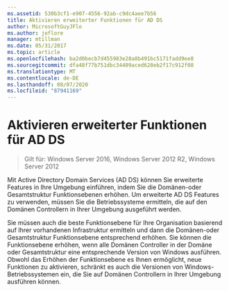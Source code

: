 ```yaml
---
ms.assetid: 530b3cf1-e907-4556-92ab-c9dc4aee7b56
title: Aktivieren erweiterter Funktionen für AD DS
author: MicrosoftGuyJFlo
ms.author: joflore
manager: mtillman
ms.date: 05/31/2017
ms.topic: article
ms.openlocfilehash: ba2d0becb7d455983e28a8b491bc5171fadd9ee8
ms.sourcegitcommit: dfa48f77b751dbc34409aced628eb2f17c912f08
ms.translationtype: MT
ms.contentlocale: de-DE
ms.lasthandoff: 08/07/2020
ms.locfileid: "87941169"
---
```

# <a name="enabling-advanced-features-for-ad-ds"></a>Aktivieren erweiterter Funktionen für AD DS

>Gilt für: Windows Server 2016, Windows Server 2012 R2, Windows Server 2012

Mit Active Directory Domain Services (AD DS) können Sie erweiterte Features in Ihre Umgebung einführen, indem Sie die Domänen-oder Gesamtstruktur Funktionsebenen erhöhen. Um erweiterte AD DS Features zu verwenden, müssen Sie die Betriebssysteme ermitteln, die auf den Domänen Controllern in Ihrer Umgebung ausgeführt werden.

Sie müssen auch die beste Funktionsebene für Ihre Organisation basierend auf Ihrer vorhandenen Infrastruktur ermitteln und dann die Domänen-oder Gesamtstruktur Funktionsebene entsprechend erhöhen. Sie können die Funktionsebene erhöhen, wenn alle Domänen Controller in der Domäne oder Gesamtstruktur eine entsprechende Version von Windows ausführen. Obwohl das Erhöhen der Funktionsebene es Ihnen ermöglicht, neue Funktionen zu aktivieren, schränkt es auch die Versionen von Windows-Betriebssystemen ein, die Sie auf Domänen Controllern in Ihrer Umgebung ausführen können.




